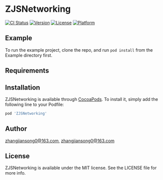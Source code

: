 # ZJSNetworking

[![CI Status](https://img.shields.io/travis/zhangjiansong0@163.com/ZJSNetworking.svg?style=flat)](https://travis-ci.org/zhangjiansong0@163.com/ZJSNetworking)
[![Version](https://img.shields.io/cocoapods/v/ZJSNetworking.svg?style=flat)](https://cocoapods.org/pods/ZJSNetworking)
[![License](https://img.shields.io/cocoapods/l/ZJSNetworking.svg?style=flat)](https://cocoapods.org/pods/ZJSNetworking)
[![Platform](https://img.shields.io/cocoapods/p/ZJSNetworking.svg?style=flat)](https://cocoapods.org/pods/ZJSNetworking)

## Example

To run the example project, clone the repo, and run `pod install` from the Example directory first.

## Requirements

## Installation

ZJSNetworking is available through [CocoaPods](https://cocoapods.org). To install
it, simply add the following line to your Podfile:

```ruby
pod 'ZJSNetworking'
```

## Author

zhangjiansong0@163.com, zhangjiansong0@163.com

## License

ZJSNetworking is available under the MIT license. See the LICENSE file for more info.
